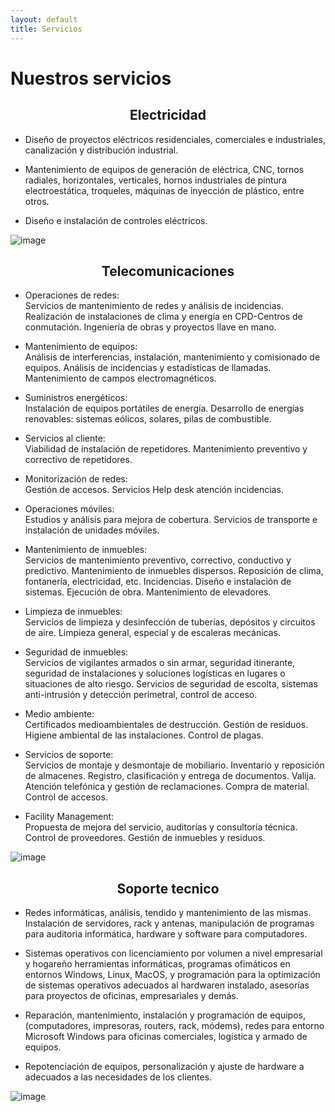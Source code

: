 ```yaml
---
layout: default
title: Servicios
---
```


# Nuestros servicios

<h2 style="text-align: center">
Electricidad 
</h2>

- Diseño de proyectos eléctricos residenciales, comerciales e industriales, canalización y distribución industrial.

- Mantenimiento de equipos de generación de eléctrica, CNC, tornos radiales, horizontales, verticales, hornos industriales de pintura electroestática, troqueles, máquinas de inyección de plástico, entre otros.

- Diseño e instalación de controles eléctricos.

![image](https://www.electricistasdelafuentemadrid.com/wp-content/uploads/2017/12/tres-puntos-clave-que-debera-verificar-al-contratar-a-un-electricista.jpg)


<h2 style="text-align: center">
Telecomunicaciones 
</h2>

- Operaciones de redes:   
Servicios de mantenimiento de redes y análisis de incidencias. Realización de instalaciones de clima y energía en CPD-Centros de conmutación. Ingeniería de obras y proyectos llave en mano.

- Mantenimiento de equipos:   
Análisis de interferencias, instalación, mantenimiento y comisionado de equipos. Análisis de incidencias y estadísticas de llamadas. Mantenimiento de campos electromagnéticos.

- Suministros energéticos:   
Instalación de equipos portátiles de energía. Desarrollo de energías renovables: sistemas eólicos, solares, pilas de combustible.

- Servicios al cliente:   
Viabilidad de instalación de repetidores. Mantenimiento preventivo y correctivo de repetidores.

- Monitorización de redes:   
Gestión de accesos. Servicios Help desk atención incidencias.

- Operaciones móviles:   
Estudios y análisis para mejora de cobertura. Servicios de transporte e instalación de unidades móviles.

- Mantenimiento de inmuebles:   
Servicios de mantenimiento preventivo, correctivo, conductivo y predictivo. Mantenimiento de inmuebles dispersos. Reposición de clima, fontanería, electricidad, etc. Incidencias. Diseño e instalación de sistemas. Ejecución de obra. Mantenimiento de elevadores.

- Limpieza de inmuebles:   
Servicios de limpieza y desinfección de tuberías, depósitos y circuitos de aire. Limpieza general, especial y de escaleras mecánicas.

- Seguridad de inmuebles:   
Servicios de vigilantes armados o sin armar, seguridad itinerante, seguridad de instalaciones y soluciones logísticas en lugares o situaciones de alto riesgo. Servicios de seguridad de escolta, sistemas anti-intrusión y detección perimetral, control de acceso.

- Medio ambiente:   
Certificados medioambientales de destrucción. Gestión de residuos. Higiene ambiental de las instalaciones. Control de plagas.

- Servicios de soporte:   
Servicios de montaje y desmontaje de mobiliario. Inventario y reposición de almacenes. Registro, clasificación y entrega de documentos. Valija. Atención telefónica y gestión de reclamaciones. Compra de material. Control de accesos.

- Facility Management:   
Propuesta de mejora del servicio, auditorías y consultoría técnica. Control de proveedores. Gestión de inmuebles y residuos.

![image](https://t3.ftcdn.net/jpg/00/85/49/70/360_F_85497025_rOkXkFImC8GZXtXTICTSBXAMWgMU83Mq.jpg)


<h2 style="text-align: center">
Soporte tecnico
</h2>

- Redes informáticas, análisis, tendido y mantenimiento de las mismas. Instalación de servidores, rack y antenas, manipulación de programas para
auditoria informática, hardware y software para computadores.  

- Sistemas operativos con licenciamiento por volumen a nivel empresarial y hogareño herramientas informáticas, programas ofimáticos en entornos Windows, Linux, MacOS, y programación para la optimización de sistemas operativos adecuados al hardwaren instalado, asesorías para proyectos de oficinas, empresariales y demás.  

- Reparación, mantenimiento, instalación y programación de equipos, (computadores, impresoras, routers, rack, módems), redes para entorno Microsoft Windows para oficinas comerciales, logística y armado de equipos.  

- Repotenciación de equipos, personalización y ajuste de hardware a adecuados a las necesidades de los clientes.

![image](https://media.istockphoto.com/id/471199041/photo/open-desktop-computer.jpg?s=612x612&w=0&k=20&c=Q1tsMNY7ca1PUmOFzz65G-rh84-eihapxizHeKZVrSE=)
